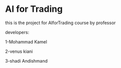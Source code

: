# AI for Trading

this is the project for AIforTrading course by professor 

developers:

1-Mohammad Kamel

2-venus kiani

3-shadi Andishmand

